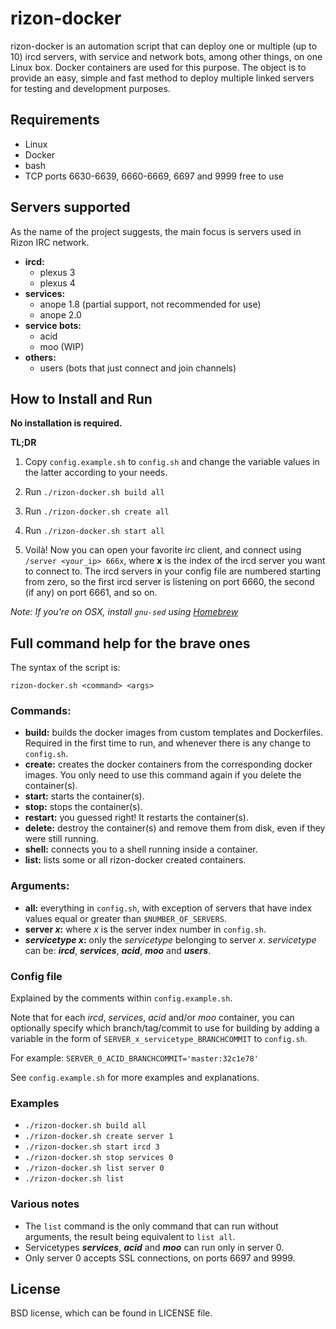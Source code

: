 # rizon-docker
rizon-docker is an automation script that can deploy one or multiple (up to 10) ircd servers, with service and network bots, among other things, on one Linux box. Docker containers are used for this purpose. The object is to provide an easy, simple and fast method to deploy multiple linked servers for testing and development purposes.

## Requirements
* Linux
* Docker
* bash
* TCP ports 6630-6639, 6660-6669, 6697 and 9999 free to use

## Servers supported
As the name of the project suggests, the main focus is servers used in Rizon IRC network.
* **ircd:** 
  - plexus 3
  - plexus 4
* **services:** 
  - anope 1.8 (partial support, not recommended for use)
  - anope 2.0
* **service bots:** 
  - acid
  - moo (WIP)
* **others:** 
  - users (bots that just connect and join channels)

## How to Install and Run
**No installation is required.**

**TL;DR**

1. Copy `config.example.sh` to `config.sh` and change the variable values in the latter according to your needs.

2. Run `./rizon-docker.sh build all`

3. Run `./rizon-docker.sh create all`

4. Run `./rizon-docker.sh start all`

5. Voilà! Now you can open your favorite irc client, and connect using `/server <your_ip> 666x`, where **x** is the index of the ircd server you want to connect to. The ircd servers in your config file are numbered starting from zero, so the first ircd server is listening on port 6660, the second (if any) on port 6661, and so on.

*Note: If you're on OSX, install `gnu-sed` using [Homebrew](http://brew.sh/)*

## Full command help for the brave ones
The syntax of the script is:

```rizon-docker.sh <command> <args>```

### Commands:
* **build:** builds the docker images from custom templates and Dockerfiles. Required in the first time to run, and whenever there is any change to `config.sh`.
* **create:** creates the docker containers from the corresponding docker images. You only need to use this command again if you delete the container(s).
* **start:** starts the container(s).
* **stop:** stops the container(s).
* **restart:** you guessed right! It restarts the container(s).
* **delete:** destroy the container(s) and remove them from disk, even if they were still running.
* **shell:** connects you to a shell running inside a container.
* **list:** lists some or all rizon-docker created containers.

### Arguments:
* **all:** everything in `config.sh`, with exception of servers that have index values equal or greater than `$NUMBER_OF_SERVERS`. 
* **server _x_:** where *x* is the server index number in `config.sh`.
* **_servicetype_ _x_:** only the *servicetype* belonging to server *x*. *servicetype* can be: ***ircd***, ***services***, ***acid***, ***moo*** and ***users***.

### Config file
Explained by the comments within `config.example.sh`.

Note that for each *ircd*, *services*, *acid* and/or *moo* container, you can optionally specify which branch/tag/commit to use for building by adding a variable in the form of `SERVER_x_servicetype_BRANCHCOMMIT` to `config.sh`.

For example: `SERVER_0_ACID_BRANCHCOMMIT='master:32c1e78'`

See `config.example.sh` for more examples and explanations.

### Examples
* `./rizon-docker.sh build all`
* `./rizon-docker.sh create server 1`
* `./rizon-docker.sh start ircd 3`
* `./rizon-docker.sh stop services 0`
* `./rizon-docker.sh list server 0`
* `./rizon-docker.sh list`

### Various notes
* The `list` command is the only command that can run without arguments, the result being equivalent to `list all`.
* Servicetypes ***services***, ***acid*** and ***moo*** can run only in server 0.
* Only server 0 accepts SSL connections, on ports 6697 and 9999.

## License
BSD license, which can be found in LICENSE file.
